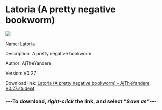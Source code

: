# Latoria (A pretty negative bookworm)

<img src = "https://raw.githubusercontent.com/Arbiter1223/Koukou-Gurashi-Custom-Students/master/Students/Files/Latoria%20(A%20pretty%20negative%20bookworm).png">

Name: Latoria

Description: A pretty negative bookworm

Author: AjTheYandere

Version: V0.27

Download link: <a href="https://raw.githubusercontent.com/Arbiter1223/Koukou-Gurashi-Custom-Students/master/Students/Files/Latoria%20(A%20pretty%20negative%20bookworm)%20-%20AjTheYandere%2C%20V0.27.student">Latoria (A pretty negative bookworm) - AjTheYandere, V0.27.student</a>

### ---**To download, _right-click_ the link, and select _"Save as"_**---
